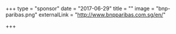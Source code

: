 +++
type = "sponsor"
date = "2017-06-29"
title = ""
image = "bnp-paribas.png"
externalLink = "http://www.bnpparibas.com.sg/en/"

+++


